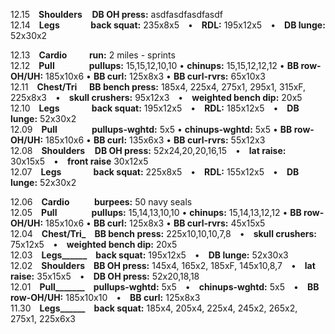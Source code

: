 
12.15 **Shoulders**    **DB OH press:** asdfasdfasdfasdf  
12.14 **Legs**          **back squat:** 235x8x5 • **RDL:** 195x12x5 • **DB lunge:** 52x30x2   

12.13 **Cardio**         **run:** 2 miles - sprints  
12.12 **Pull**              **pullups:** 15,15,12,10,10 • **chinups:** 15,15,12,12,12 • **BB row-OH/UH:** 185x10x6 • **BB curl:** 125x8x3 • **BB curl-rvrs:** 65x10x3  
12.11 **Chest/Tri**     **BB bench press:** 185x4, 225x4, 275x1, 295x1, 315xF, 225x8x3 • **skull crushers:** 95x12x3 • **weighted bench dip:** 20x5  
12.10 **Legs**             **back squat:** 195x12x5 • **RDL:** 185x12x5 • **DB lunge:** 52x30x2  
12.09 **Pull**              **pullups-wghtd:** 5x5 • **chinups-wghtd:** 5x5 • **BB row-OH/UH:** 185x10x6 • **BB curl:** 135x6x3 • **BB curl-rvrs:** 55x12x3  
12.08 **Shoulders**    **DB OH press:** 52x24,20,20,16,15 • **lat raise:** 30x15x5 • **front raise** 30x12x5  
12.07 **Legs**             **back squat:** 225x8x5 • **RDL:** 155x12x5 • **DB lunge:** 52x30x2   

12.06 **Cardio**          **burpees:** 50 navy seals  
12.05 **Pull**              **pullups:** 15,14,13,10,10 • **chinups:** 15,14,13,12,12 • **BB row-OH/UH:** 185x10x6 • **BB curl:** 125x8x3 • **BB curl-rvrs:** 45x15x5    
12.04 **Chest/Tri_** **BB bench press:** 225x10,10,10,7,8 • **skull crushers:** 75x12x5 • **weighted bench dip:** 20x5    
12.03 **Legs______** **back squat:** 195x12x5 • **DB lunge:** 52x30x3    
12.02 **Shoulders** **BB OH press:** 145x4, 165x2, 185xF, 145x10,8,7 • **lat raise:** 35x15x5 • **DB OH press:** 52x20,18,18   
12.01 **Pull_______** **pullups-wghtd:** 5x5 • **chinups-wghtd:** 5x5 • **BB row-OH/UH:** 185x10x10 • **BB curl:** 125x8x3  
11.30 **Legs______** **back squat:** 185x4, 205x4, 225x4, 245x2, 265x2, 275x1, 225x6x3  
